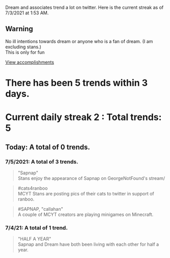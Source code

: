 Dream and associates trend a lot on twitter. Here is the current streak as of 7/3/2021 at 1:53 AM.  
  
## Warning
No ill intentions towards dream or anyone who is a fan of dream. (I am excluding stans.)  
This is only for fun

[View accomplishments](https://dream.justodaya.ga/history)

# There has been 5 trends within 3 days. 
# Current daily streak **2** : Total trends: **5**

## Today: A total of **0** trends.

### 7/5/2021: A total of **3** trends.  
> "Sapnap"  
> Stans enjoy the appearance of Sapnap on GeorgeNotFound's stream/

> #cats4ranboo  
> MCYT Stans are posting pics of their cats to twitter in support of ranboo.

> #SAPNAP, "callahan"  
> A couple of MCYT creators are playing minigames on Minecraft.

### 7/4/21: A total of **1** trend.
> "HALF A YEAR"  
> Sapnap and Dream have both been living with each other for half a year.

